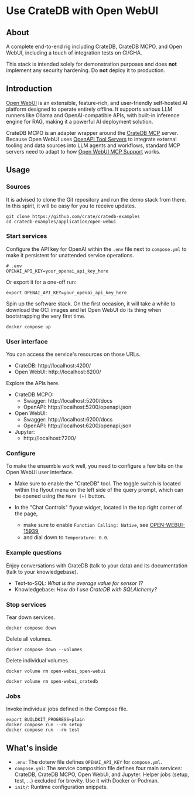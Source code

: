 # Use CrateDB with Open WebUI

## About

A complete end-to-end rig including CrateDB, CrateDB MCPO, and Open WebUI,
including a touch of integration tests on CI/GHA.

This stack is intended solely for demonstration purposes and does **not**
implement any security hardening. Do **not** deploy it to production.

## Introduction

[Open WebUI] is an extensible, feature-rich, and user-friendly self-hosted AI
platform designed to operate entirely offline. It supports various LLM runners
like Ollama and OpenAI-compatible APIs, with built-in inference engine for RAG,
making it a powerful AI deployment solution.

CrateDB MCPO is an adapter wrapper around the [CrateDB MCP] server. Because
Open WebUI uses [OpenAPI Tool Servers] to integrate external tooling and data
sources into LLM agents and workflows, standard MCP servers need to adapt to
how [Open WebUI MCP Support] works.

## Usage

### Sources

It is advised to clone the Git repository and run the demo stack from there.
In this spirit, it will be easy for you to receive updates.
```shell
git clone https://github.com/crate/cratedb-examples
cd cratedb-examples/application/open-webui
```

### Start services

Configure the API key for OpenAI within the `.env` file next to `compose.yml`
to make it persistent for unattended service operations.
```dotenv
# .env
OPENAI_API_KEY=your_openai_api_key_here
```
Or export it for a one-off run:
```shell
export OPENAI_API_KEY=your_openai_api_key_here
```

Spin up the software stack. On the first occasion, it will take a while to
download the OCI images and let Open WebUI do its thing when bootstrapping
the very first time.
```shell
docker compose up
```

### User interface

You can access the service's resources on those URLs.

- CrateDB: http://localhost:4200/
- Open WebUI: http://localhost:6200/

Explore the APIs here.

- CrateDB MCPO: 
  - Swagger: http://localhost:5200/docs
  - OpenAPI: http://localhost:5200/openapi.json
- Open WebUI: 
  - Swagger: http://localhost:6200/docs
  - OpenAPI: http://localhost:6200/openapi.json
- Jupyter:
  - http://localhost:7200/

### Configure

To make the ensemble work well, you need to configure a few bits on the Open WebUI
user interface.

- Make sure to enable the "CrateDB" tool. The toggle switch is located within the
  flyout menu on the left side of the query prompt, which can be opened using the
  `More (+)` button.

- In the "Chat Controls" flyout widget, located in the top right corner of the page,
  - make sure to enable `Function Calling: Native`, see [OPEN-WEBUI-15939],
  - and dial down to `Temperature: 0.0`.

### Example questions

Enjoy conversations with CrateDB (talk to your data) and its documentation
(talk to your knowledgebase).

- Text-to-SQL: _What is the average value for sensor 1?_
- Knowledgebase: _How do I use CrateDB with SQLAlchemy?_

### Stop services
Tear down services.
```shell
docker compose down
```
Delete all volumes.
```shell
docker compose down --volumes
```
Delete individual volumes.
```shell
docker volume rm open-webui_open-webui
```
```shell
docker volume rm open-webui_cratedb
```

### Jobs
Invoke individual jobs defined in the Compose file.
```shell
export BUILDKIT_PROGRESS=plain
docker compose run --rm setup
docker compose run --rm test
```

## What's inside

- `.env`: The dotenv file defines `OPENAI_API_KEY` for `compose.yml`.
- `compose.yml`: The service composition file defines four main services:
  CrateDB, CrateDB MCPO, Open WebUI, and Jupyter. Helper jobs (setup, test, ...)
  excluded for brevity. Use it with Docker or Podman.
- `init/`: Runtime configuration snippets.


[CrateDB MCP]: https://cratedb.com/docs/guide/integrate/mcp/cratedb-mcp.html
[OpenAPI Tool Servers]: https://docs.openwebui.com/openapi-servers/
[Open WebUI]: https://docs.openwebui.com/
[Open WebUI MCP Support]: https://docs.openwebui.com/openapi-servers/mcp/
[OPEN-WEBUI-15939]: https://github.com/open-webui/open-webui/issues/15939#issuecomment-3108279768
